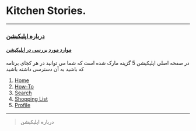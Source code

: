 # Kitchen Stories.
----
### [درباره اپلیکیشن]()
#### [موارد مورد بررسی در اپلیکیشن]()

در صفحه اصلی اپلیکیشن 5 گزینه مارک شده است که شما می توانید در هر کجای برنامه که باشید به آن دسترسی داشته باشید

1. [Home]()
2. [How-To]()
3. [Search]()
4. [Shopping List]()
5. [Profile]()


---
> درباره اپلیکیشن

